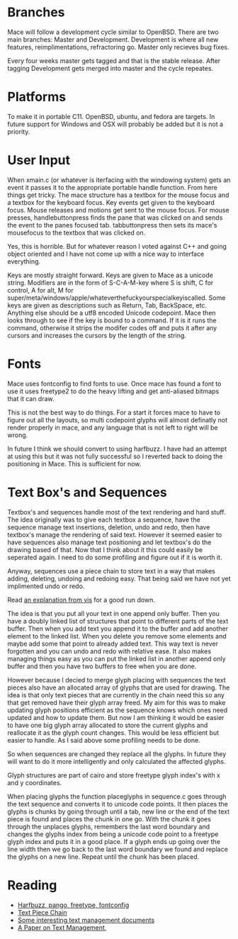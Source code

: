 # Branches

Mace will follow a development cycle similar to OpenBSD. There are
two main branches: Master and Development. Development is where
all new features, reimplimentations, refractoring go. Master only recieves
bug fixes. 

Every four weeks master gets tagged and that is the stable release.
After tagging Development gets merged into master and the cycle
repeates.

# Platforms

To make it in portable C11. OpenBSD, ubuntu, and fedora are targets. 
In future support for Windows and OSX will probably be added but it
is not a priority.

# User Input

When xmain.c (or whatever is iterfacing with the windowing system)
gets an event it passes it to the appropriate portable handle 
function. From here things get tricky. The mace structure has a textbox
for the mouse focus and a textbox for the keyboard focus. Key events get
given to the keyboard focus. Mouse releases and motions get sent to the 
mouse focus. For mouse presses, handlebuttonpress finds the pane that
was clicked on and sends the event to the panes focused tab. tabbuttonpress
then sets its mace's mousefocus to the textbox that was clicked on.

Yes, this is horrible. But for whatever reason I voted against C++ and 
going object oriented and I have not come up with a nice way to interface
everything.

Keys are mostly straight forward. Keys are given to Mace as a unicode
string. Modifiers are in the form of S-C-A-M-key where S is shift, C
for control, A for alt, M for 
super/meta/windows/apple/whateverthefuckyourspecialkeyiscalled.
Some keys are given as descriptions such as Return, Tab, BackSpace, etc.
Anything else should be a utf8 encoded Unicode codepoint. Mace then
looks through to see if the key is bound to a command. If it is it
runs the command, otherwise it strips the modifer codes off and puts 
it after any cursors and increases the cursors by the length of the string.


# Fonts

Mace uses fontconfig to find fonts to use.  Once mace has found a
font to use it uses freetype2 to do the heavy lifting and get
anti-aliased bitmaps that it can draw. 

This is not the best way to do things. For a start it forces mace to 
have to figure out all the layouts, so multi codepoint glyphs will 
almost definatly not render properly in mace, and any language that 
is not left to right will be wrong. 

In future I think we should convert to using harfbuzz. I have had
an attempt at using this but it was not fully successful so I reverted
back to doing the positioning in Mace. This is sufficient for now.

# Text Box's and Sequences

Textbox's and sequences handle most of the text rendering and
hard stuff. The idea originally was to give each textbox a sequence,
have the sequence manage text insertions, deletion, undo and
redo, then have textbox's manage the rendering of said text.
However it seemed easier to have sequences also manage text
positioning and let textbox's do the drawing based of that. Now
that I think about it this could easily be seperated again. I need
to do some profiling and figure out if it is worth it.

Anyway, sequences use a piece chain to store text in a way that
makes adding, deleting, undoing and redoing easy. That being
said we have not yet implimented undo or redo. 

Read [an explanation from vis](https://github.com/martanne/vis/wiki/Text-management-using-a-piece-chain)
for a good run down.

The idea is that you put all your text in one append only buffer.
Then you have a doubly linked list of structures that point 
to different parts of the text buffer. Then when you add text
you append it to the buffer and add another element to the
linked list. When you delete you remove some elements and 
maybe add some that point to already added text. This way text
is never forgotten and you can undo and redo with relative ease.
It also makes managing things easy as you can put the linked 
list in another append only buffer and then you have two buffers
to free when you are done.

However because I decied to merge glyph placing with sequences
the text pieces also have an allocated array of glyphs that are used
for drawing. The idea is that only text pieces that are currently
in the chain need this so any that get removed have their glyph array
freed. My aim for this was to make updating glyph positions efficient
as the sequence knows which ones need updated and how to update
them. But now I am thinking it would be easier to have one big glyph
array allocated to store the current glyphs and reallocate it as the
glyph count changes. This would be less efficient but easier to handle.
As I said above some profiling needs to be done.

So when sequences are changed they replace all the glyphs. In future
they will want to do it more intelligently and only calculated the affected
glyphs. 

Glyph structures are part of cairo and store freetype glyph index's
with x and y coordinates.

When placing glyphs the function placeglyphs in sequence.c goes
through the text sequence and converts it to unicode code points.
It then places the glyphs is chunks by going through until a tab, new line
or the end of the text piece is found and places the chunk in one go.
With the chunk it goes through the unplaces glyphs, remembers the 
last word boundary and changes the glyphs index from being a
unicode code point to a freetype glyph index and puts it in a good place.
If a glyph ends up going over the line width then we go back to the
last word boundary we found and replace the glyphs on a new line.
Repeat until the chunk has been placed.


# Reading

- [Harfbuzz, pango, freetype, fontconfig](https://behdad.org/text/)
- [Text Piece Chain](https://github.com/martanne/vis/wiki/Text-management-using-a-piece-chain)
- [Some interesting text management documents](https://github.com/google/xi-editor/blob/master/doc/rope_science/intro.md) 
- [A Paper on Text Management](https://www.cs.unm.edu/~crowley/papers/sds.pdf),
